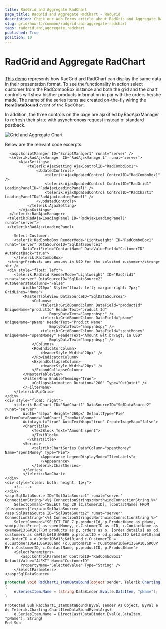 ```yaml
---
title: RadGrid and Aggregate RadChart
page_title: RadGrid and Aggregate RadChart - RadGrid
description: Check our Web Forms article about RadGrid and Aggregate RadChart.
slug: grid/how-to/common/radgrid-and-aggregate-radchart
tags: radgrid,and,aggregate,radchart
published: True
position: 10
---
```


# RadGrid and Aggregate RadChart



##

[This demo](https://demos.telerik.com/aspnet-ajax/Controls/Examples/Integration/GridAndChart/GridAndAggregateChart/DefaultCS.aspx?product=grid) represents how RadGrid and RadChart can display the same data in their presentation format. To see the functionality in action select customer from the RadComboBox instance and both the grid and the chart controls will show his/her products information in par with the orders he/she made. The name of the series items are created on-the-fly wiring the **ItemDataBound** event of the RadChart.

In addition, the three controls on the page are ajaxified by RadAjaxManager to refresh their state with asynchronous request instead of standard postback.

![Grid and Aggregate Chart](images/grdGridWithAggregateChart.PNG)

Below are the relevant code excerpts:



````ASP.NET
  <asp:ScriptManager ID="ScriptManager1" runat="server" />
  <telerik:RadAjaxManager ID="RadAjaxManager1" runat="server">
      <AjaxSettings>
          <telerik:AjaxSetting AjaxControlID="RadComboBox1">
              <UpdatedControls>
                  <telerik:AjaxUpdatedControl ControlID="RadComboBox1" />
                  <telerik:AjaxUpdatedControl ControlID="RadGrid1" LoadingPanelID="RadAjaxLoadingPanel1" />
                  <telerik:AjaxUpdatedControl ControlID="RadChart1" LoadingPanelID="RadAjaxLoadingPanel1" />
              </UpdatedControls>
          </telerik:AjaxSetting>
      </AjaxSettings>
  </telerik:RadAjaxManager>
 <telerik:RadAjaxLoadingPanel ID="RadAjaxLoadingPanel1" runat="server">
 </telerik:RadAjaxLoadingPanel>

    Select Customer:
    <telerik:RadComboBox RenderMode="Lightweight" ID="RadComboBox1" runat="server" DataSourceID="SqlDataSource1"
        DataTextField="ContactName" DataValueField="CustomerID" AutoPostBack="true">
    </telerik:RadComboBox>
 <strong>Products and amount in USD for the selected customer</strong><br />
 <div style="float: left">
    <telerik:RadGrid RenderMode="Lightweight" ID="RadGrid1" runat="server" DataSourceID="SqlDataSource2" AutoGenerateColumns="False"
        Width="240px" Style="float: left; margin-right: 7px;" GridLines="None">
        <MasterTableView DataSourceID="SqlDataSource2">
            <Columns>
                <telerik:GridBoundColumn DataField="productId" UniqueName="productId" HeaderText="product Id"
                    EmptyDataText="&amp;nbsp;" />
                <telerik:GridBoundColumn DataField="pName" UniqueName="pName" HeaderText="Product Name"
                    EmptyDataText="&amp;nbsp;" />
                <telerik:GridBoundColumn DataField="spentMoney" UniqueName="spentMoney" HeaderText="Amount &lt;br/&gt; in USD"
                    EmptyDataText="&amp;nbsp;" />
            </Columns>
            <RowIndicatorColumn>
                <HeaderStyle Width="20px" />
            </RowIndicatorColumn>
            <ExpandCollapseColumn>
                <HeaderStyle Width="20px" />
            </ExpandCollapseColumn>
        </MasterTableView>
        <FilterMenu EnableTheming="True">
            <CollapseAnimation Duration="200" Type="OutQuint" />
        </FilterMenu>
    </telerik:RadGrid>
</div>
<div style="float: right">
    <telerik:RadChart ID="RadChart1" DataSourceID="SqlDataSource2" runat="server"
        Width="465px" Height="260px" DefaultType="Pie" OnItemDataBound="RadChart1_ItemDataBound"
        AutoLayout="true" AutoTextWrap="true" CreateImageMap="false">
        <ChartTitle>
            <TextBlock Text="Amount spent">
            </TextBlock>
          </ChartTitle>
        <Series>
            <telerik:ChartSeries DataYColumn="spentMoney" Name="spentMoney" Type="Pie">
                <Appearance LegendDisplayMode="ItemLabels">
                </Appearance>
            </telerik:ChartSeries>
        </Series>
        </telerik:RadChart>
</div>
<div style="clear: both; height: 1px;">
    <!-- -->
</div>
<asp:SqlDataSource ID="SqlDataSource1" runat="server" ConnectionString="<%$ ConnectionStrings:NorthwindConnectionString %>"
    SelectCommand="SELECT top 20 [CustomerID], [ContactName] FROM [Customers]"></asp:SqlDataSource>
<asp:SqlDataSource ID="SqlDataSource2" runat="server" ConnectionString="<%$ ConnectionStrings:NorthwindConnectionString %>"
    SelectCommand="SELECT TOP 7 p.productId, p.ProductName as pName, sum(p.UnitPrice) as spentMoney, c.CustomerID as cID, c.ContactName as cName&#13;&#10;FROM products as p, orders as o, [order details] as od, customers as c&#13;&#10;WHERE p.productID = od.productID &#13;&#10;and od.OrderID = o.OrderID&#13;&#10;and c.CustomerID = o.CustomerID&#13;&#10;and (c.CustomerID = @CustomerID)&#13;&#10;GROUP BY c.CustomerID, c.ContactName, p.productID, p.ProductName">
    <SelectParameters>
       <asp:ControlParameter ControlID="RadComboBox1" DefaultValue="ALFKI" Name="CustomerID"
       PropertyName="SelectedValue" Type="String" />
    </SelectParameters>
</asp:SqlDataSource>
````
````C#
protected void RadChart1_ItemDataBound(object sender, Telerik.Charting.ChartItemDataBoundEventArgs e)
{
    e.SeriesItem.Name = (string)DataBinder.Eval(e.DataItem, "pName");
}
````
````VB
Protected Sub RadChart1_ItemDataBound(ByVal sender As Object, ByVal e As Telerik.Charting.ChartItemDataBoundEventArgs)
    e.SeriesItem.Name = DirectCast(DataBinder.Eval(e.DataItem, "pName"), String)
End Sub
````

